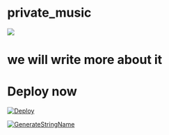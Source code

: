 # private_music
<img src="https://telegra.ph/file/a00fcf6fecc6426d2fc9a.jpg">

# we will write more about it 
# Deploy now

[![Deploy](https://www.herokucdn.com/deploy/button.svg)](https://heroku.com/deploy?template=https://github.com/shubham-king/private_music)

 [![GenerateStringName](https://img.shields.io/badge/repl.it-generateStringName-yellowgreen)](https://replit.com/@shubham-king/getStringName)
